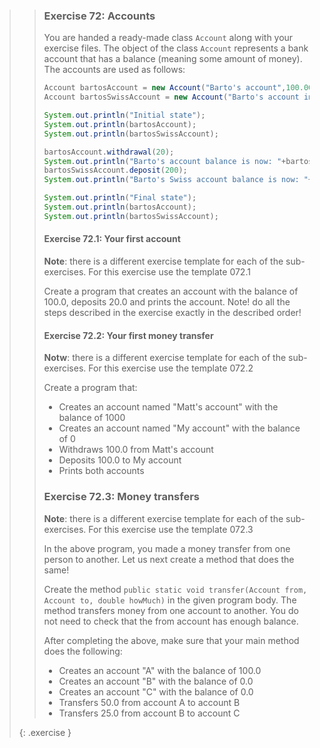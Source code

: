 >> ### Exercise 72: Accounts
>>
>> You are handed a ready-made class `Account` along with your exercise files. The object of the class `Account` represents a bank account that has a balance (meaning some amount of money). The accounts are used as follows:
>>
>>```java
>> Account bartosAccount = new Account("Barto's account",100.00);
>> Account bartosSwissAccount = new Account("Barto's account in Switzerland",1000000.00);
>>
>> System.out.println("Initial state");
>> System.out.println(bartosAccount);
>> System.out.println(bartosSwissAccount);
>>
>> bartosAccount.withdrawal(20);
>> System.out.println("Barto's account balance is now: "+bartosAccount.balance());
>> bartosSwissAccount.deposit(200);
>> System.out.println("Barto's Swiss account balance is now: "+bartosSwissAccount.balance());
>>
>> System.out.println("Final state");
>> System.out.println(bartosAccount);
>> System.out.println(bartosSwissAccount);
>>```
>>
>> #### Exercise 72.1: Your first account
>>
>> **Note**: there is a different exercise template for each of the sub-exercises. For this exercise use the template 072.1
>>
>> Create a program that creates an account with the balance of 100.0, deposits 20.0 and prints the account. Note! do all the steps described in the exercise exactly in the described order!
>>
>> #### Exercise 72.2: Your first money transfer
>>
>> **Notw**: there is a different exercise template for each of the sub-exercises. For this exercise use the template 072.2
>>
>> Create a program that:
>>
>> * Creates an account named "Matt's account" with the balance of 1000
>> * Creates an account named "My account" with the balance of 0
>> * Withdraws 100.0 from Matt's account
>> * Deposits 100.0 to My account
>> * Prints both accounts
>>
>> ### Exercise 72.3: Money transfers
>>
>> **Note**: there is a different exercise template for each of the sub-exercises. For this exercise use the template 072.3
>>
>> In the above program, you made a money transfer from one person to another. Let us next create a method that does the same!
>>
>> Create the method `public static void transfer(Account from, Account to, double howMuch)` in the given program body. The method transfers money from one account to another. You do not need to check that the from account has enough balance.
>>
>> After completing the above, make sure that your main method does the following:
>>
>> * Creates an account "A" with the balance of 100.0
>> * Creates an account "B" with the balance of 0.0
>> * Creates an account "C" with the balance of 0.0
>> * Transfers 50.0 from account A to account B
>> * Transfers 25.0 from account B to account C
>>
>{: .exercise }